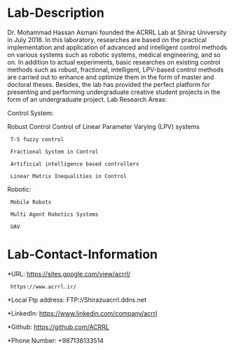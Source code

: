 # Lab-Description
Dr. Mohammad Hassan Asmani founded the ACRRL Lab at Shiraz University in July 2018. In this laboratory, researches are based on the practical implementation and application of advanced and intelligent control methods on various systems such as robotic systems, medical engineering, and so on. In addition to actual experiments, basic researches on existing control methods such as robust, fractional, intelligent, LPV-based control methods are carried out to enhance and optimize them in the form of master and doctoral theses. Besides, the lab has provided the perfect platform for presenting and performing undergraduate creative student projects in the form of an undergraduate project. Lab Research Areas:

Control System:

Robust Control
     Control of Linear Parameter Varying (LPV) systems
     
     T-S fuzzy control
     
     Fractional System in Control
     
     Artificial intelligence based controllers
     
     Linear Matrix Inequalities in Control
     
Robotic:

     Mobile Robots
     
     Multi Agent Robotics Systems
     
     UAV


# Lab-Contact-Information
*URL:
  https://sites.google.com/view/acrrl/
  
     https://www.acrrl.ir/
  
*Local Ftp address:
  FTP://Shirazuacrrl.ddns.net 
  
*LinkedIn:
  https://www.linkedin.com/company/acrrl

*Github:
  https://github.com/ACRRL
  
*Phone Number:
  +987136133514
